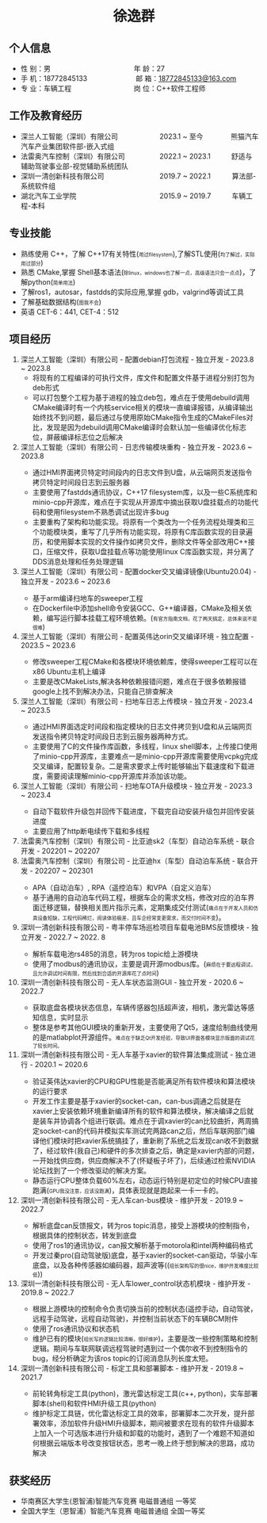  <center>
     <h1>徐逸群</h1>
 </center>

## 个人信息 
* 性 别：男&emsp;&emsp;&emsp;&emsp;&emsp;&emsp;&emsp;&emsp;&emsp;&emsp;&emsp;&emsp;年 龄：27
* 手 机：18772845133&emsp;&emsp;&emsp;&emsp;&emsp;&emsp;&emsp;邮 箱：18772845133@163.com
* 专 业：车辆工程&emsp;&emsp;&emsp;&emsp;&emsp;&emsp;&emsp;&emsp;&emsp;岗 位：C++软件工程师

## 工作及教育经历
* 深兰人工智能（深圳）有限公司&emsp;&emsp;&emsp;&emsp;&emsp;&emsp;2023.1 ~ 至今&emsp;&emsp;&emsp;&emsp;熊猫汽车汽车产业集团软件部-嵌入式组
* 法雷奥汽车控制（深圳）有限公司&emsp;&emsp;&emsp;&emsp;&emsp;2022.1 ~ 2023.1&emsp;&emsp;&emsp;舒适与辅助驾驶事业部-视觉辅助系统团队
* 深圳一清创新科技有限公司&emsp;&emsp;&emsp;&emsp;&emsp;&emsp;&emsp;&emsp;2019.7 ~ 2022.1 &emsp;&emsp;&ensp;&nbsp;算法部-系统软件组
* 湖北汽车工业学院&emsp;&emsp;&emsp;&emsp;&emsp;&emsp;&emsp;&emsp;&emsp;&emsp;&emsp;&emsp;2015.9 ~ 2019.7&emsp;&emsp;&emsp;车辆工程-本科

## 专业技能
* 熟练使用 C++，了解 C++17有关特性(<font size="1">用过filesystem</font>),了解STL使用(<font size=1>均了解过，实际用过部分</font>)
* 熟悉 CMake,掌握 Shell基本语法(<font size="1">除linux，windows也了解一点，高级语法只会一点点</font>)，了解python(<font size=1>简单用法</font>)
* 了解ros1，autosar，fastdds的实际应用,掌握 gdb，valgrind等调试工具
* 了解基础数据结构(<font size="1">图我不会</font>)
* 英语 CET-6：441, CET-4：512

## 项目经历
<ol>
<li>深兰人工智能（深圳）有限公司 - 配置debian打包流程 - 独立开发 - 2023.8 ~ 2023.8 
    <ul>
    <li>将现有的工程编译的可执行文件，库文件和配置文件基于进程分别打包为deb形式</li>
    <!--<li>有官方指南文档，大体没什么问题</li>>-->
    <li>可以打包整个工程为基于进程的独立deb包，难点在于使用debuild调用CMake编译时有一个内核service相关的模块一直编译报错，从编译输出始终找不到问题，最后通过与使用原始CMake指令生成的CMakeFiles对比，发现是因为debuild调用CMake编译时会默认加一些编译优化标志位，屏蔽编译标志位之后解决</li>
    </ul>
<li> 深兰人工智能（深圳）有限公司 - 日志传输模块重构 - 独立开发 - 2023.6 ~ 2023.8 </li>
    <ul>
    <li>通过HMI界面拷贝特定时间段内的日志文件到U盘，从云端网页发送指令拷贝特定时间段日志到云服务器</li>
    <li>主要使用了fastdds通讯协议，C++17 filesystem库，以及一些C系统库和minio-cpp开源库，难点在于实现从开源库中摘出获取U盘挂载点的功能代码和使用filesystem不熟悉调试出现许多bug</li>
    <li>主要重构了架构和功能实现。将原有一个类改为一个任务流程处理类和三个功能模块类，重写了几乎所有功能实现，将原有C库函数实现的目录遍历，和使用脚本实现的文件操作如拷贝文件，删除文件等全部改用C++接口，压缩文件，获取U盘挂载点等功能使用linux C库函数实现，并分离了DDS消息处理和任务处理逻辑</li>
    </ul>
<li> 深兰人工智能（深圳）有限公司 - 配置docker交叉编译镜像(Ubuntu20.04) - 独立开发 - 2023.6 ~ 2023.6 </li>
    <ul>
    <li>基于arm编译扫地车的sweeper工程</li>
    <li>在Dockerfile中添加shell命令安装GCC、G++编译器，CMake及相关依赖，编写运行脚本挂载工程环境依赖。(<font size=1>有官方指南文档，花了两天搞定，总体来说不是很难</font>)</li>
    </ul>
<li>深兰人工智能（深圳）有限公司 - 配置英伟达orin交叉编译环境 - 独立配置 - 2023.5 ~ 2023.6 </li>
    <ul>
    <li>修改sweeper工程CMake和各模块环境依赖库，使得sweeper工程可以在x86 Ubuntu主机上编译</li>
    <li>主要是改CMakeLists,解决各种依赖报错问题，难点在于很多依赖报错google上找不到解决办法，只能自己排查解决</li>
    </ul>
<li>深兰人工智能（深圳）有限公司 - 扫地车日志上传模块 - 独立开发 - 2023.4 ~ 2023.5 </li>
    <ul>
    <li>通过HMI界面选定时间段和指定模块的日志文件拷贝到U盘和从云端网页发送指令拷贝特定时间段日志到云服务器两种方式。</li>
    <li>主要使用了C的文件操作库函数，多线程，linux shell脚本，上传接口使用了minio-cpp开源库，主要难点一是minio-cpp开源库需要使用vcpkg完成交叉编译，配置较复杂。二是需求要求上传时能够输出下载速度和下载进度，需要阅读理解minio-cpp开源库并添加该功能。</li>
    </ul>

<li>深兰人工智能（深圳）有限公司 - 扫地车OTA升级模块 - 独立开发 - 2023.3 ~ 2023.4 </li>
    <ul>
    <li>自动下载软件升级包并回传下载进度，下载完自动安装升级包并回传安装进度</li>
    <li>主要应用了http断电续传下载和多线程</li>
    </ul>

<li>法雷奥汽车控制（深圳）有限公司 - 比亚迪sk2（车型）自动泊车系统 - 联合开发 - 202201 ~ 202207</li>
<li>法雷奥汽车控制（深圳）有限公司 - 比亚迪hx（车型）自动泊车系统 - 联合开发 - 202207 ~ 202301 </li>
    <ul>
    <li>APA（自动泊车）, RPA（遥控泊车）和VPA（自定义泊车）</li>
    <li>基于通用的自动泊车代码工程，根据车企的需求文档，修改对应的泊车界面迁移逻辑，替换相关图片指示元素，定期集成交付测试(<font size="1">痛点在于开发人员和仿真设备短缺，工程代码稀烂，阅读体验极差，且车企经常变更需求，而交付时间不变</font>)。</li>
    </ul>

<li>深圳一清创新科技有限公司 - 粤丰停车场巡检项目车载电池BMS反馈模块 - 独立开发 - 2022.7 ~ 2022. 8</li>
    <ul>
    <li>解析车载电池rs485的消息，转为ros topic给上游模块</li>
    <li>使用了modbus的通讯协议，主要是调开源modbus库。(<font size=1>麻烦在于要远程调试，且允许调试时间有限，然后找到合适的开源库花了点时间</font>)</li>
    </ul>

<li>深圳一清创新科技有限公司 - 无人车状态监测GUI - 独立开发 - 2020.6 ~ 2022.7</li>
    <ul>
    <li>获取底盘各模块状态信息，车辆传感器包括超声波，相机，激光雷达等感知信息，实时显示</li>
    <li>整体是参考其他GUI模块的重新开发，主要使用了Qt5，速度绘制曲线使用的是matlabplot开源组件。<font size=1>难点在于缺乏Qt开发经验，导致UI界面各模块显示版面的调试花了较长时间。</font></li>
    </ul>

<li>深圳一清创新科技有限公司 - 无人车基于xavier的软件算法集成测试 - 独立进行 - 2020.1 ~ 2020.6</li>
    <ul>
    <li>验证英伟达xavier的CPU和GPU性能是否能满足所有软件模块和算法模块的运行要求</li>
    <li>开发工作主要是基于xavier的socket-can，can-bus调通之后就是在xavier上安装依赖环境重新编译所有的软件和算法模块，解决编译之后就是装车并协调各个组进行联调。难点在于调xavier的can比较曲折，两周搞定socket-can的代码并模拟实车测试完两路can之后，然后车联网部门编译他们模块时把xavier系统搞挂了，重新刷了系统之后发现can收不到数据了，经过软件(我自己)和硬件的多次排查之后，确定是xavier内部的问题，一开始找供应商，供应商解决不了(怀疑板子坏了)，后续通过检索NVIDIA论坛找到了一个修改驱动的解决方案。</li>
    <li>静态运行CPU整体负载60%左右，动态运行特别是初定位的时候CPU直接跑满(<font size=1>GPU我没注意，应该没跑满</font>)，具体表现就是跑起来一卡一卡的。</li>
    </ul>

<li>深圳一清创新科技有限公司 - 无人车can-bus模块 - 维护开发 - 2019.9 ~ 2022.7</li>
    <ul>
    <li>解析底盘can反馈报文，转为ros topic消息，接受上游模块的控制指令，根据具体的控制状态，转发到底盘</li>
    <li>使用了ros1的通讯协议，can报文解析基于motorola和intel两种编码格式</li>
    <li>开发过秦pro(自动驾驶版)底盘，基于xavier的socket-can驱动，华骏小车底盘，以及各种传感器如编码器，超声波等((<font size=1>组长架构写的很nice，维护开发难度比较低</font>))</li>
    </ul>

<li>深圳一清创新科技有限公司 - 无人车lower_control状态机模块 - 维护开发 - 2019.8 ~ 2022.7</li>
    <ul>
    <li>根据上游模块的控制命令负责切换当前的控制状态(遥控手动，自动驾驶，远程手动驾驶，远程自动驾驶)，并控制当前状态下的车辆BCM附件</li>
    <li>使用了ros通讯协议和状态机</li>
    <li>维护已有的模块(<font size=1>组长写的逻辑比较清晰，很好维护</font>)，主要是改一些控制策略和控制逻辑。期间与车联网联调远程驾驶时遇到过一个偶尔收不到控制指令的bug，经分析确定为该ros topic的订阅消息队列长度太短。</li>
    </ul>

<li>深圳一清创新科技有限公司 - 标定工具和部署脚本 - 维护开发 - 2019.8 ~ 2021.7</li>
    <ul>
    <li>前轮转角标定工具(python)，激光雷达标定工具(c++, python)，实车部署脚本(shell)和软件HMI升级工具(python)</li>
    <li>维护标定工具链，优化雷达标定工具的效率，部署脚本二次开发，提升部署效率，添加软件升级HMI升级脚本，期间被要求在现有的软件升级脚本上加入一个可选版本进行升级和卸载的功能时，遇到了一个难题不知道如何根据云端版本号改变按钮状态，思考一晚上终于想到解决的思路，成功解决</li>
    </ul>
</ol>

## 获奖经历
* 华南赛区大学生(恩智浦)智能汽车竞赛  电磁普通组 一等奖
* 全国大学生（恩智浦）智能汽车竞赛     电磁普通组 全国一等奖


